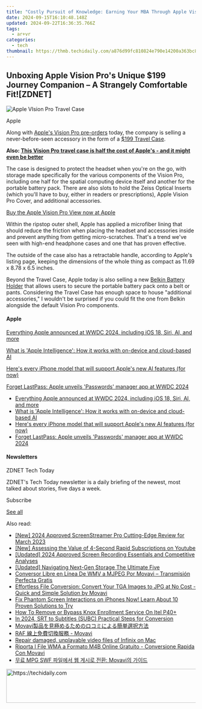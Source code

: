 ```yaml
---
title: "Costly Pursuit of Knowledge: Earning Your MBA Through Apple Vision Pro - Insights From ZDNet"
date: 2024-09-15T16:10:48.148Z
updated: 2024-09-22T16:36:35.766Z
tags:
  - ar+vr
categories:
  - tech
thumbnail: https://thmb.techidaily.com/a876d99fc810824e790e14200a363bc8a24888dbe0f9cb4aa8918882c26356a6.jpeg
---
```


## Unboxing Apple Vision Pro's Unique $199 Journey Companion – A Strangely Comfortable Fit![ZDNET]

![Apple VIsion Pro Travel Case](https://www.zdnet.com/a/img/resize/b07d9a769e671d04883cadfa09baa93ea1fc4cdb/2024/01/19/9d6b9ecf-7934-48a0-a59e-55d05345ecb2/mw2f3.jpg?auto=webp&precrop=1000,562,x0,y196&width=1280)

Apple

Along with [Apple's Vision Pro pre-orders](https://apple.sjv.io/c/159047/435031/7613?&sharedid=zdnet&partnerpropertyid=1980086&u=https%3A%2F%2Fwww.apple.com%2Fapple-vision-pro%2F&subId1=zd-%5F%5FCOM%5FCLICK%5FID%5F%5F-dtp) today, the company is selling a never-before-seen accessory in the form of a [$199 Travel Case](https://apple.sjv.io/c/159047/435031/7613?&sharedid=zdnet&partnerpropertyid=1980086&u=https%3A%2F%2Fwww.apple.com%2Fshop%2Fproduct%2FMW2F3LL%2FA%2Fapple-vision-pro-travel-case&subId1=zd-%5F%5FCOM%5FCLICK%5FID%5F%5F-dtp).

**Also: [This Vision Pro travel case is half the cost of Apple's - and it might even be better](https://www.zdnet.com/article/this-vision-pro-travel-case-is-half-the-cost-of-apples-and-it-might-even-be-better-nice-dot-1/)**

The case is designed to protect the headset when you're on the go, with storage made specifically for the various components of the Vision Pro, including one half for the spatial computing device itself and another for the portable battery pack. There are also slots to hold the Zeiss Optical Inserts (which you'll have to buy, either in readers or prescriptions), Apple Vision Pro Cover, and additional accessories.

[Buy the Apple Vision Pro View now at Apple](https://apple.sjv.io/c/159047/435031/7613?&sharedid=zdnet&partnerpropertyid=1980086&u=https%3A%2F%2Fwww.apple.com%2Fapple-vision-pro%2F&subId1=zd-%5F%5FCOM%5FCLICK%5FID%5F%5F-dtp)

Within the ripstop outer shell, Apple has applied a microfiber lining that should reduce the friction when placing the headset and accessories inside and prevent anything from getting micro-scratches. That's a trend we've seen with high-end headphone cases and one that has proven effective.

The outside of the case also has a retractable handle, according to Apple's listing page, keeping the dimensions of the whole thing as compact as 11.69 x 8.78 x 6.5 inches.

Beyond the Travel Case, Apple today is also selling a new [Belkin Battery Holder](https://apple.sjv.io/c/159047/435031/7613?&sharedid=zdnet&partnerpropertyid=1980086&u=https%3A%2F%2Fwww.apple.com%2Fshop%2Fproduct%2FHRDR2ZM%2FA%2Fbelkin-battery-holder-for-apple-vision-pro&subId1=zd-%5F%5FCOM%5FCLICK%5FID%5F%5F-dtp) that allows users to secure the portable battery pack onto a belt or pants. Considering the Travel Case has enough space to house "additional accessories," I wouldn't be surprised if you could fit the one from Belkin alongside the default Vision Pro components.

#### Apple

[Everything Apple announced at WWDC 2024, including iOS 18, Siri, AI, and more](https://www.zdnet.com/article/every-new-feature-apple-unveiled-for-iphone-ipad-mac-and-more-this-fall-including-ai/ "Everything Apple announced at WWDC 2024, including iOS 18, Siri, AI, and more")

[What is 'Apple Intelligence': How it works with on-device and cloud-based AI](https://www.zdnet.com/article/what-is-apple-intelligence-everything-to-know-about-ai-features-coming-to-iphones-macs-and-ipads/ "What is 'Apple Intelligence': How it works with on-device and cloud-based AI")

[Here's every iPhone model that will support Apple's new AI features (for now)](https://www.zdnet.com/article/ios-18-1-update-every-iphone-model-that-will-support-apples-new-ai-features-for-now/ "Here's every iPhone model that will support Apple's new AI features (for now)")

[Forget LastPass: Apple unveils 'Passwords' manager app at WWDC 2024](https://www.zdnet.com/article/forget-lastpass-apple-unveils-passwords-manager-app-at-wwdc-2024/ "Forget LastPass: Apple unveils 'Passwords' manager app at WWDC 2024")

* [Everything Apple announced at WWDC 2024, including iOS 18, Siri, AI, and more](https://www.zdnet.com/article/every-new-feature-apple-unveiled-for-iphone-ipad-mac-and-more-this-fall-including-ai/ "Everything Apple announced at WWDC 2024, including iOS 18, Siri, AI, and more")
* [What is 'Apple Intelligence': How it works with on-device and cloud-based AI](https://www.zdnet.com/article/what-is-apple-intelligence-everything-to-know-about-ai-features-coming-to-iphones-macs-and-ipads/ "What is 'Apple Intelligence': How it works with on-device and cloud-based AI")
* [Here's every iPhone model that will support Apple's new AI features (for now)](https://www.zdnet.com/article/ios-18-1-update-every-iphone-model-that-will-support-apples-new-ai-features-for-now/ "Here's every iPhone model that will support Apple's new AI features (for now)")
* [Forget LastPass: Apple unveils 'Passwords' manager app at WWDC 2024](https://www.zdnet.com/article/forget-lastpass-apple-unveils-passwords-manager-app-at-wwdc-2024/ "Forget LastPass: Apple unveils 'Passwords' manager app at WWDC 2024")

#### Newsletters

ZDNET Tech Today

ZDNET's Tech Today newsletter is a daily briefing of the newest, most talked about stories, five days a week.

 Subscribe

[See all](https://www.zdnet.com/newsletters/)

<ins class="adsbygoogle"
     style="display:block"
     data-ad-format="autorelaxed"
     data-ad-client="ca-pub-7571918770474297"
     data-ad-slot="1223367746"></ins>

<ins class="adsbygoogle"
     style="display:block"
     data-ad-client="ca-pub-7571918770474297"
     data-ad-slot="8358498916"
     data-ad-format="auto"
     data-full-width-responsive="true"></ins>

<span class="atpl-alsoreadstyle">Also read:</span>
<div><ul>
<li><a href="https://digital-screen-recording.techidaily.com/new-2024-approved-screenstreamer-pro-cutting-edge-review-for-march-2023/"><u>[New] 2024 Approved ScreenStreamer Pro Cutting-Edge Review for March 2023</u></a></li>
<li><a href="https://youtube-clips.techidaily.com/new-assessing-the-value-of-4-second-rapid-subscriptions-on-youtube/"><u>[New] Assessing the Value of 4-Second Rapid Subscriptions on Youtube</u></a></li>
<li><a href="https://screen-video-capture.techidaily.com/updated-2024-approved-screen-recording-essentials-and-competitive-analyses/"><u>[Updated] 2024 Approved Screen Recording Essentials and Competitive Analyses</u></a></li>
<li><a href="https://extra-approaches.techidaily.com/updated-navigating-next-gen-storage-the-ultimate-five/"><u>[Updated] Navigating Next-Gen Storage The Ultimate Five</u></a></li>
<li><a href="https://tech-savvy.techidaily.com/conversor-libre-en-linea-de-wmv-a-mjpeg-por-movavi-transmision-perfecta-gratis/"><u>Conversor Libre en Línea De WMV a MJPEG Por Movavi – Transmisión Perfecta Gratis</u></a></li>
<li><a href="https://tech-savvy.techidaily.com/effortless-file-conversion-convert-your-tga-images-to-jpg-at-no-cost-quick-and-simple-solution-by-movavi/"><u>Effortless File Conversion: Convert Your TGA Images to JPG at No Cost - Quick and Simple Solution by Movavi</u></a></li>
<li><a href="https://fox-that.techidaily.com/fix-phantom-screen-interactions-on-iphones-now-learn-about-10-proven-solutions-to-try/"><u>Fix Phantom Screen Interactions on iPhones Now! Learn About 10 Proven Solutions to Try</u></a></li>
<li><a href="https://unlock-android.techidaily.com/how-to-remove-or-bypass-knox-enrollment-service-on-itel-p40plus-by-drfone-android/"><u>How To Remove or Bypass Knox Enrollment Service On Itel P40+</u></a></li>
<li><a href="https://extra-guidance.techidaily.com/in-2024-srt-to-subtitles-subc-practical-steps-for-conversion/"><u>In 2024, SRT to Subtitles (SUBC) Practical Steps for Conversion</u></a></li>
<li><a href="https://tech-savvy.techidaily.com/1726221952495-movavi/"><u>Movavi製品を見極めるためのロコミによる簡単選択方法</u></a></li>
<li><a href="https://tech-savvy.techidaily.com/1726228218277-raf-movavi/"><u>RAF 線上免費切換服務 - Movavi</u></a></li>
<li><a href="https://techidaily.com/repair-damaged-unplayable-video-files-of-infinix-on-mac-by-stellar-video-repair-mobile-video-repair/"><u>Repair damaged, unplayable video files of Infinix on Mac</u></a></li>
<li><a href="https://tech-savvy.techidaily.com/riporta-i-file-wma-a-formato-m4b-online-gratuito-conversione-rapida-con-movavi/"><u>Riporta I File WMA a Formato M4B Online Gratuito - Conversione Rapida Con Movavi</u></a></li>
<li><a href="https://tech-savvy.techidaily.com/1726227963473-mpg-swf-movavi/"><u>무료 MPG SWF 파일에서 웹 게시로 전환: Movavi의 가이드</u></a></li>
</ul></div>

<!-- affiliate ads begin -->
<a href="https://imp.i357552.net/c/5597632/999558/11832" target="_top" id="999558">
  <img src="//a.impactradius-go.com/display-ad/11832-999558" border="0" alt="https://techidaily.com" width="728" height="90"/>
</a>
<img height="0" width="0" src="https://imp.i357552.net/i/5597632/999558/11832" style="position:absolute;visibility:hidden;" border="0" />
<!-- affiliate ads end -->

